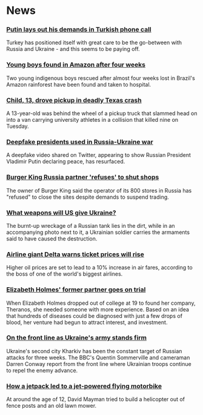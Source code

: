 # News
### [Putin lays out his demands in Turkish phone call](https://www.bbc.com/news/world-europe-60785754)
Turkey has positioned itself with great care to be the go-between with Russia and Ukraine - and this seems to be paying off. 
### [Young boys found in Amazon after four weeks](https://www.bbc.com/news/world-latin-america-60789542)
Two young indigenous boys rescued after almost four weeks lost in Brazil's Amazon rainforest have been found and taken to hospital.
### [Child, 13, drove pickup in deadly Texas crash](https://www.bbc.com/news/world-us-canada-60789022)
A 13-year-old was behind the wheel of a pickup truck that slammed head on into a van carrying university athletes in a collision that killed nine on Tuesday. 
### [Deepfake presidents used in Russia-Ukraine war](https://www.bbc.com/news/technology-60780142)
A deepfake video shared on Twitter, appearing to show Russian President Vladimir Putin declaring peace, has resurfaced.
### [Burger King Russia partner 'refuses' to shut shops](https://www.bbc.com/news/business-60789772)
The owner of Burger King said the operator of its 800 stores in Russia has "refused" to close the sites despite demands to suspend trading.  
### [What weapons will US give Ukraine?](https://www.bbc.com/news/world-us-canada-60774098)
The burnt-up wreckage of a Russian tank lies in the dirt, while in an accompanying photo next to it, a Ukrainian soldier carries the armaments said to have caused the destruction.
### [Airline giant Delta warns ticket prices will rise](https://www.bbc.com/news/business-60781625)
Higher oil prices are set to lead to a 10% increase in air fares, according to the boss of one of the world's biggest airlines.
### [Elizabeth Holmes' former partner goes on trial](https://www.bbc.com/news/technology-60716448)
When Elizabeth Holmes dropped out of college at 19 to found her company, Theranos, she needed someone with more experience. Based on an idea that hundreds of diseases could be diagnosed with just a few drops of blood, her venture had begun to attract interest, and investment.
### [On the front line as Ukraine's army stands firm](https://www.bbc.com/news/world-europe-60785679)
Ukraine's second city Kharkiv has been the constant target of Russian attacks for three weeks. The BBC's Quentin Sommerville and cameraman Darren Conway report from the front line where Ukrainian troops continue to repel the enemy advance.
### [How a jetpack led to a jet-powered flying motorbike](https://www.bbc.com/news/business-60333565)
At around the age of 12, David Mayman tried to build a helicopter out of fence posts and an old lawn mower.
